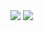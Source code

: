 <img src="https://capsule-render.vercel.app/api?type=soft&color=0:6CC5D9,100:CEECF2&height=100&section=header&text=Welcome%20&fontSize=50" />
<img src="https://capsule-render.vercel.app/api?type=venom&color=BA8FBF&height=300&section=header&text=hyewon's%20gitHub&fontSize=90" />
